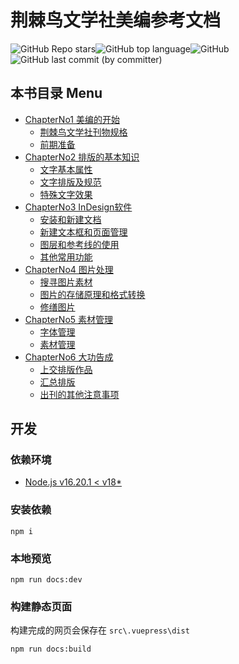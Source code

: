 # 荆棘鸟文学社美编参考文档
![GitHub Repo stars](https://img.shields.io/github/stars/szhhwh/jingji_TSreference_vue)![GitHub top language](https://img.shields.io/github/languages/top/szhhwh/jingji_TSreference_vue)![GitHub](https://img.shields.io/github/license/szhhwh/jingji_TSreference_vue)![GitHub last commit (by committer)](https://img.shields.io/github/last-commit/szhhwh/jingji_TSreference_vue)

## 本书目录 Menu

- [ChapterNo1 美编的开始](src/reference/ChapterNo1/README.md)
    - [荆棘鸟文学社刊物规格](src/reference/ChapterNo1/1.1.md)
    - [前期准备](src/reference/ChapterNo1/1.2.md)
- [ChapterNo2 排版的基本知识](src/reference/ChapterNo2/README.md)
    - [文字基本属性](src/reference/ChapterNo2/2.1.md)
    - [文字排版及规范](src/reference/ChapterNo2/2.2.md)
    - [特殊文字效果](src/reference/ChapterNo2/2.3.md)
- [ChapterNo3 InDesign软件](src/reference/ChapterNo3/README.md)
    - [安装和新建文档](src/reference/ChapterNo3/3.1.md)
    - [新建文本框和页面管理](src/reference/ChapterNo3/3.2.md)
    - [图层和参考线的使用](src/reference/ChapterNo3/3.3.md)
    - [其他常用功能](src/reference/ChapterNo3/3.4.md)
- [ChapterNo4 图片处理](src/reference/ChapterNo4/README.md)
    - [搜寻图片素材](src/reference/ChapterNo4/4.1.md)
    - [图片的存储原理和格式转换](src/reference/ChapterNo4/4.2.md)
    - [修缮图片](src/reference/ChapterNo4/4.3.md)
- [ChapterNo5 素材管理](/src/reference/ChapterNo5/README.md)
    - [字体管理](src/reference/ChapterNo5/5.1.md)
    - [素材管理](src/reference/ChapterNo5/5.2.md)
- [ChapterNo6 大功告成](src/reference/ChapterNo6/README.md)
    - [上交排版作品](src/reference/ChapterNo6/6.1.md)
    - [汇总排版](src/reference/ChapterNo6/6.2.md)
    - [出刊的其他注意事项](src/reference/ChapterNo6/6.3.md)

## 开发
### 依赖环境
- [Node.js v16.20.1 < v18*](https://nodejs.org/)

### 安装依赖
```shell
npm i
```

### 本地预览
```shell
npm run docs:dev
```

### 构建静态页面
构建完成的网页会保存在 ``src\.vuepress\dist``
```shell
npm run docs:build
```
